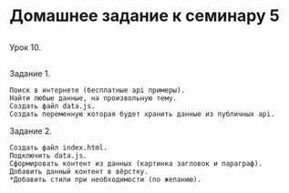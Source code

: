 ﻿# Домашнее задание к семинару 5



## 
Урок 10. 


##
Задание 1.

    Поиск в интернете (бесплатные api примеры).
    Найти любые данные, на произвольную тему.
    Создать файл data.js.
    Создать переменную которая будет хранить данные из публичных api.

Задание 2.


    Создать файл index.html.
    Подключить data.js.
    Сформировать контент из данных (картинка загловок и параграф).
    Добавить данный контент в вёрстку.
    *Добавить стили при необходимости (по желанию).



